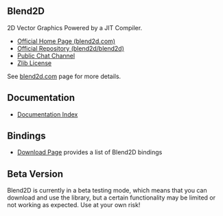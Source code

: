 Blend2D
-------

2D Vector Graphics Powered by a JIT Compiler.

  * [Official Home Page (blend2d.com)](https://blend2d.com)
  * [Official Repository (blend2d/blend2d)](https://github.com/blend2d/blend2d)
  * [Public Chat Channel](https://gitter.im/blend2d/blend2d)
  * [Zlib License](./LICENSE.md)

See [blend2d.com](https://blend2d.com) page for more details.

Documentation
-------------

  * [Documentation Index](https://blend2d.com/doc/index.html)

Bindings
--------

  * [Download Page](https://blend2d.com/download.html#Bindings) provides a list of Blend2D bindings

Beta Version
------------

Blend2D is currently in a beta testing mode, which means that you can download and use the library, but a certain functionality may be limited or not working as expected. Use at your own risk!
